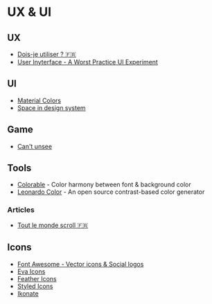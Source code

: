 # UX & UI

## UX

- [Dois-je utiliser ? :fr:](https://www.doisjeutiliser.fr/)
- [User Inyterface - A Worst Practice UI Experiment](https://userinyerface.com/game.html)

## UI

- [Material Colors](https://material.io/design/color/the-color-system.html#tools-for-picking-colors)
- [Space in design system](https://medium.com/eightshapes-llc/space-in-design-systems-188bcbae0d62)

## Game 

- [Can't unsee](https://cantunsee.space/)

## Tools

- [Colorable](https://colorable.jxnblk.com/) - Color harmony between font & background color
- [Leonardo Color](https://leonardocolor.io) - An open source contrast-based color generator

### Articles

- [Tout le monde scroll :fr:](https://www.testapic.com/informations-pratiques/actualites/design-conception/tout-le-monde-scroll/)

## Icons

- [Font Awesome - Vector icons & Social logos](https://fontawesome.com/icons)
- [Eva Icons](https://akveo.github.io/eva-icons/#/)
- [Feather Icons](https://feathericons.com/)
- [Styled Icons](https://styled-icons.js.org/)
- [Ikonate](https://ikonate.com/)
